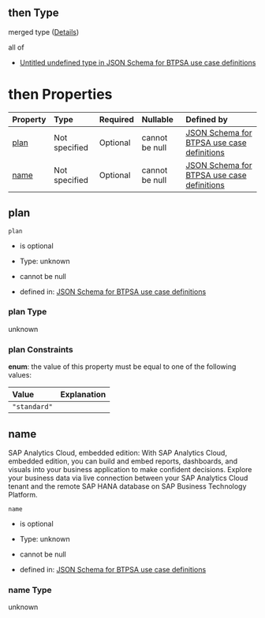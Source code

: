 ## then Type

merged type ([Details](btpsa-usecase-properties-services-items-allof-1-then-allof-101-then.md))

all of

*   [Untitled undefined type in JSON Schema for BTPSA use case definitions](btpsa-usecase-properties-services-items-allof-1-then-allof-101-then-allof-0.md "check type definition")

# then Properties

| Property      | Type          | Required | Nullable       | Defined by                                                                                                                                                                                                              |
| :------------ | :------------ | :------- | :------------- | :---------------------------------------------------------------------------------------------------------------------------------------------------------------------------------------------------------------------- |
| [plan](#plan) | Not specified | Optional | cannot be null | [JSON Schema for BTPSA use case definitions](btpsa-usecase-properties-services-items-allof-1-then-allof-101-then-properties-plan.md "undefined#/properties/services/items/allOf/1/then/allOf/101/then/properties/plan") |
| [name](#name) | Not specified | Optional | cannot be null | [JSON Schema for BTPSA use case definitions](btpsa-usecase-properties-services-items-allof-1-then-allof-101-then-properties-name.md "undefined#/properties/services/items/allOf/1/then/allOf/101/then/properties/name") |

## plan



`plan`

*   is optional

*   Type: unknown

*   cannot be null

*   defined in: [JSON Schema for BTPSA use case definitions](btpsa-usecase-properties-services-items-allof-1-then-allof-101-then-properties-plan.md "undefined#/properties/services/items/allOf/1/then/allOf/101/then/properties/plan")

### plan Type

unknown

### plan Constraints

**enum**: the value of this property must be equal to one of the following values:

| Value        | Explanation |
| :----------- | :---------- |
| `"standard"` |             |

## name

SAP Analytics Cloud, embedded edition: With SAP Analytics Cloud, embedded edition, you can build and embed reports, dashboards, and visuals into your business application to make confident decisions. Explore your business data via live connection between your SAP Analytics Cloud tenant and the remote SAP HANA database on SAP Business Technology Platform.

`name`

*   is optional

*   Type: unknown

*   cannot be null

*   defined in: [JSON Schema for BTPSA use case definitions](btpsa-usecase-properties-services-items-allof-1-then-allof-101-then-properties-name.md "undefined#/properties/services/items/allOf/1/then/allOf/101/then/properties/name")

### name Type

unknown
